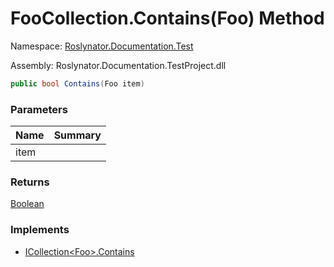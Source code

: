 # FooCollection\.Contains\(Foo\) Method

Namespace: [Roslynator.Documentation.Test](../../README.md)

Assembly: Roslynator\.Documentation\.TestProject\.dll

```csharp
public bool Contains(Foo item)
```

### Parameters

| Name | Summary |
| ---- | ------- |
| item | |

### Returns

[Boolean](https://docs.microsoft.com/en-us/dotnet/api/system.boolean)

### Implements

* [ICollection\<Foo>.Contains](https://docs.microsoft.com/en-us/dotnet/api/system.collections.generic.icollection-1.contains)
